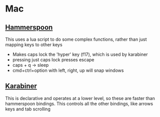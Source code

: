 
# Mac

## [Hammerspoon](https://www.hammerspoon.org/)

This uses a lua script to do some complex functions, rather than just mapping keys to other keys

* Makes caps lock the 'hyper' key (f17), which is used by karabiner
* pressing just caps lock presses escape
* caps + q -> sleep
* cmd+ctrl+option with left, right, up will snap windows

## [Karabiner](https://karabiner-elements.pqrs.org/)

This is declarative and operates at a lower level, so these are faster than hammerspoon bindings. This controls all the other bindings, like arrows keys and tab scrolling